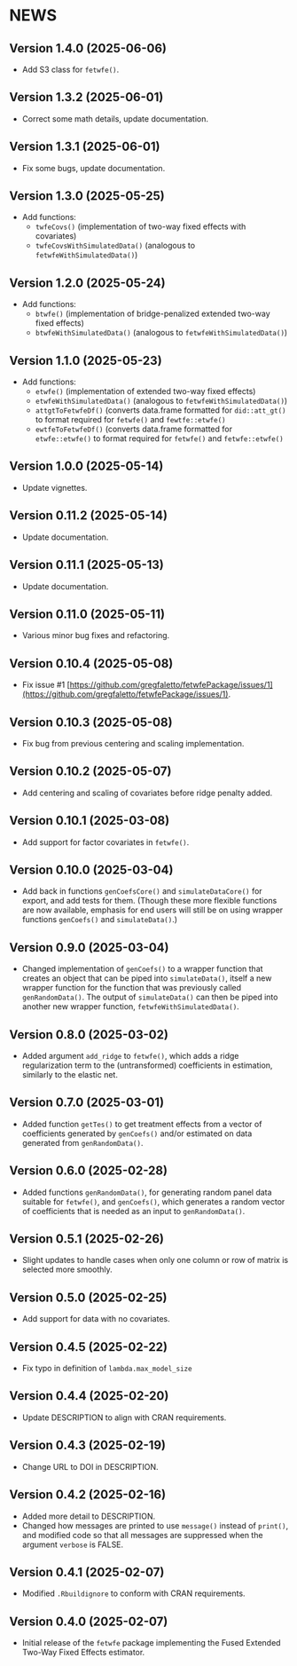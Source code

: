 # NEWS

## Version 1.4.0 (2025-06-06)

- Add S3 class for `fetwfe()`.

## Version 1.3.2 (2025-06-01)

- Correct some math details, update documentation.

## Version 1.3.1 (2025-06-01)

- Fix some bugs, update documentation.

## Version 1.3.0 (2025-05-25)

- Add functions:
  * `twfeCovs()` (implementation of two-way fixed effects with covariates)
  * `twfeCovsWithSimulatedData()` (analogous to `fetwfeWithSimulatedData()`)

## Version 1.2.0 (2025-05-24)

- Add functions:
  * `btwfe()` (implementation of bridge-penalized extended two-way fixed effects)
  * `btwfeWithSimulatedData()` (analogous to `fetwfeWithSimulatedData()`)

## Version 1.1.0 (2025-05-23)

- Add functions:
  * `etwfe()` (implementation of extended two-way fixed effects)
  * `etwfeWithSimulatedData()` (analogous to `fetwfeWithSimulatedData()`)
  * `attgtToFetwfeDf()` (converts data.frame formatted for `did::att_gt()` to format required for `fetwfe()` and `fewtfe::etwfe()`
  * `ewtfeToFetwfeDf()` (converts data.frame formatted for `etwfe::etwfe()` to format required for `fetwfe()` and `fetwfe::etwfe()`

## Version 1.0.0 (2025-05-14)

- Update vignettes.

## Version 0.11.2 (2025-05-14)

- Update documentation.

## Version 0.11.1 (2025-05-13)

- Update documentation.

## Version 0.11.0 (2025-05-11)

- Various minor bug fixes and refactoring.

## Version 0.10.4 (2025-05-08)

- Fix issue #1 [https://github.com/gregfaletto/fetwfePackage/issues/1](https://github.com/gregfaletto/fetwfePackage/issues/1).

## Version 0.10.3 (2025-05-08)

- Fix bug from previous centering and scaling implementation.

## Version 0.10.2 (2025-05-07)

- Add centering and scaling of covariates before ridge penalty added.

## Version 0.10.1 (2025-03-08)

- Add support for factor covariates in `fetwfe()`.

## Version 0.10.0 (2025-03-04)

- Add back in functions `genCoefsCore()` and `simulateDataCore()` for export, and add tests for them. (Though these more flexible functions are now available, emphasis for end users will still be on using wrapper functions `genCoefs()` and `simulateData()`.)

## Version 0.9.0 (2025-03-04)

- Changed implementation of `genCoefs()` to a wrapper function that creates an object that can be piped into `simulateData()`, itself a new wrapper function for the function that was previously called `genRandomData()`. The output of `simulateData()` can then be piped into another new wrapper function, `fetwfeWithSimulatedData()`.

## Version 0.8.0 (2025-03-02)

- Added argument `add_ridge` to `fetwfe()`, which adds a ridge regularization term to the (untransformed) coefficients in estimation, similarly to the elastic net.

## Version 0.7.0 (2025-03-01)

- Added function `getTes()` to get treatment effects from a vector of coefficients generated by `genCoefs()` and/or estimated on data generated from `genRandomData()`.

## Version 0.6.0 (2025-02-28)

- Added functions `genRandomData()`, for generating random panel data suitable for `fetwfe()`, and `genCoefs()`, which generates a random vector of coefficients that is needed as an input to `genRandomData()`.

## Version 0.5.1 (2025-02-26)

- Slight updates to handle cases when only one column or row of matrix is selected more smoothly.

## Version 0.5.0 (2025-02-25)

- Add support for data with no covariates.

## Version 0.4.5 (2025-02-22)

- Fix typo in definition of `lambda.max_model_size`

## Version 0.4.4 (2025-02-20)

- Update DESCRIPTION to align with CRAN requirements.

## Version 0.4.3 (2025-02-19)

- Change URL to DOI in DESCRIPTION.

## Version 0.4.2 (2025-02-16)

- Added more detail to DESCRIPTION.
- Changed how messages are printed to use `message()` instead of `print()`, and modified code so that all messages are suppressed when the argument `verbose` is FALSE.

## Version 0.4.1 (2025-02-07)

- Modified `.Rbuildignore` to conform with CRAN requirements.

## Version 0.4.0 (2025-02-07)

- Initial release of the `fetwfe` package implementing the Fused Extended Two-Way Fixed Effects estimator.